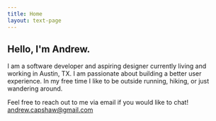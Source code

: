 ```yaml
---
title: Home
layout: text-page
---
```


## Hello, I'm Andrew.

I am a software developer and aspiring designer currently living and working in Austin, TX.
I am passionate about building a better user experience. In my free time I like to be outside running, hiking, or just wandering around.

Feel free to reach out to me via email if you would like to chat!
<br>
<a class='email' href='mailto:andrew.capshaw@gmail.com'>
    andrew.capshaw@gmail.com
</a>